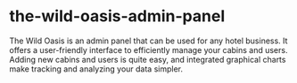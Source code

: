 # the-wild-oasis-admin-panel

The Wild Oasis is an admin panel that can be used for any hotel business. It offers a user-friendly interface to efficiently manage your cabins and users. Adding new cabins and users is quite easy, and integrated graphical charts make tracking and analyzing your data simpler.
